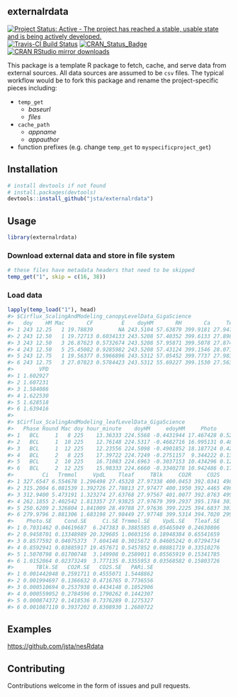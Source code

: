 
<!-- README.md is generated from README.Rmd. Please edit that file -->
externalrdata
-------------

[![Project Status: Active - The project has reached a stable, usable state and is being actively developed.](http://www.repostatus.org/badges/latest/active.svg)](http://www.repostatus.org/#active) [![Travis-CI Build Status](https://travis-ci.org/jsta/externalrdata.svg?branch=master)](https://travis-ci.org/jsta/externalrdata) [![CRAN\_Status\_Badge](http://www.r-pkg.org/badges/version/externalrdata)](https://cran.r-project.org/package=externalrdata) [![CRAN RStudio mirror downloads](http://cranlogs.r-pkg.org/badges/externalrdata)](https://cran.r-project.org/package=externalrdata)

This package is a template R package to fetch, cache, and serve data from external sources. All data sources are assumed to be `csv` files. The typical workflow would be to fork this package and rename the project-specific pieces including:

-   `temp_get`
    -   *baseurl*
    -   *files*
-   `cache_path`
    -   *appname*
    -   *appauthor*
-   function prefixes (e.g. change `temp_get` to `myspecificproject_get`)

Installation
------------

``` r
# install devtools if not found
# install.packages(devtools)
devtools::install_github("jsta/externalrdata")
```

Usage
-----

``` r
library(externalrdata)
```

### Download external data and store in file system

``` r
# these files have metadata headers that need to be skipped
temp_get("1", skip = c(16, 38))
```

### Load data

``` r
lapply(temp_load("1"), head)
#> $Cirflux_ScalingAndModeling_canopyLevelData_GigaScience
#>   doy    HM Mac       CF         E    doyHM       RH       Ca     Temp
#> 1 243 12.25   1 19.78839        NA 243.5104 57.63879 399.9181 27.94726
#> 2 243 12.50   1 19.72713 0.6034133 243.5208 57.40352 399.6133 27.89828
#> 3 243 12.50   3 26.87623 0.5732674 243.5208 57.95871 399.5078 27.87452
#> 4 243 12.50   5 25.45082 0.9285982 243.5208 57.43124 399.1546 28.07193
#> 5 243 12.75   1 19.56377 0.5966896 243.5312 57.05452 399.7737 27.98397
#> 6 243 12.75   3 27.07823 0.5784423 243.5312 55.69227 399.1530 27.56341
#>        VPD
#> 1 1.602927
#> 2 1.607231
#> 3 1.584086
#> 4 1.622530
#> 5 1.628518
#> 6 1.639416
#> 
#> $Cirflux_ScalingAndModeling_leafLevelData_GigaScience
#>   Phase Round Mac doy hour_minute    doyHM     edoyHM     Photo      Cond
#> 1   BCL     1   8 225    13.36333 224.5568 -0.4431944 17.467428 0.5245078
#> 2   BCL     1  10 225    12.76148 224.5317 -0.4682716 16.995131 0.4855805
#> 3   BCL     1  12 225    12.23556 224.5098 -0.4901852 18.187724 0.4249060
#> 4   BCL     2   8 225    17.39722 224.7249 -0.2751157  9.344222 0.1351165
#> 5   BCL     2  10 225    16.71083 224.6963 -0.3037153 10.434296 0.1255458
#> 6   BCL     2  12 225    15.98333 224.6660 -0.3340278 10.942486 0.1708158
#>         Ci   Trmmol     VpdL    Tleaf     TBlk     CO2R     CO2S     PARi
#> 1 327.6547 6.554678 1.296498 27.45328 27.97338 400.0453 392.0341 498.2016
#> 2 315.2004 6.081539 1.392726 27.78813 27.97477 400.1950 392.4465 496.6033
#> 3 312.9400 5.473191 1.323274 27.63768 27.97567 401.0077 392.8763 499.9037
#> 4 262.1855 2.402542 1.813357 27.93825 27.97679 399.2937 395.1784 301.9572
#> 5 250.6209 2.326804 1.841009 28.49788 27.97636 399.2225 394.6837 301.8735
#> 6 279.9796 2.881306 1.683198 27.98449 27.97748 399.5314 394.7020 299.9138
#>    Photo.SE    Cond.SE     Ci.SE Trmmol.SE    VpdL.SE   Tleaf.SE
#> 1 0.7031462 0.04619687  6.247383 0.3885585 0.05465049 0.24630806
#> 2 0.9458701 0.13348989 20.329685 1.0603156 0.18948384 0.65541659
#> 3 0.8577592 0.04075373  7.604148 0.3015672 0.04605242 0.07294734
#> 4 0.8592941 0.03885917 19.457671 0.5457852 0.08881719 0.33510276
#> 5 1.5070798 0.01700748  3.149908 0.2589011 0.05565919 0.15341785
#> 6 1.0152064 0.02373249  3.777135 0.3355953 0.03568582 0.15803726
#>       TBlk.SE   CO2R.SE   CO2S.SE   PARi.SE
#> 1 0.001442048 0.2591711 0.4555071 1.5448862
#> 2 0.001994697 0.1366632 0.4716765 0.7736556
#> 3 0.000510694 0.2537938 0.4434148 0.1052906
#> 4 0.000559052 0.2784596 0.1790262 0.1442307
#> 5 0.000874372 0.1418536 0.7376289 0.1275327
#> 6 0.001087110 0.3937202 0.8308930 1.2680722
```

Examples
--------

<https://github.com/jsta/nesRdata>

Contributing
------------

Contributions welcome in the form of issues and pull requests.
